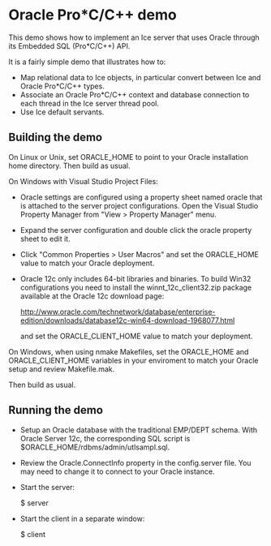 Oracle Pro*C/C++ demo
=====================

This demo shows how to implement an Ice server that uses Oracle
through its Embedded SQL (Pro*C/C++) API.

It is a fairly simple demo that illustrates how to:

 - Map relational data to Ice objects, in particular convert between
   Ice and Oracle Pro*C/C++ types.
 - Associate an Oracle Pro*C/C++ context and database connection
   to each thread in the Ice server thread pool.
 - Use Ice default servants.


Building the demo
-----------------

On Linux or Unix, set ORACLE_HOME to point to your Oracle installation
home directory. Then build as usual.

On Windows with Visual Studio Project Files:

  - Oracle settings are configured using a property sheet named oracle
    that is attached to the server project configurations. Open the
    Visual Studio Property Manager from "View > Property Manager" menu.

  - Expand the server configuration and double click the oracle
    property sheet to edit it.

  - Click "Common Properties > User Macros" and set the ORACLE_HOME
    value to match your Oracle deployment.

  - Oracle 12c only includes 64-bit libraries and binaries. To build
    Win32 configurations you need to install the winnt_12c_client32.zip
    package available at the Oracle 12c download page:

    http://www.oracle.com/technetwork/database/enterprise-edition/downloads/database12c-win64-download-1968077.html

    and set the ORACLE_CLIENT_HOME value to match your deployment.

On Windows, when using nmake Makefiles, set the ORACLE_HOME and
ORACLE_CLIENT_HOME variables in your enviroment to match your Oracle
setup and review Makefile.mak.

Then build as usual.


Running the demo
----------------

- Setup an Oracle database with the traditional EMP/DEPT schema.
  With Oracle Server 12c, the corresponding SQL script is
  $ORACLE_HOME/rdbms/admin/utlsampl.sql.

- Review the Oracle.ConnectInfo property in the config.server file.
  You may need to change it to connect to your Oracle instance.

- Start the server:

  $ server

- Start the client in a separate window:

  $ client

